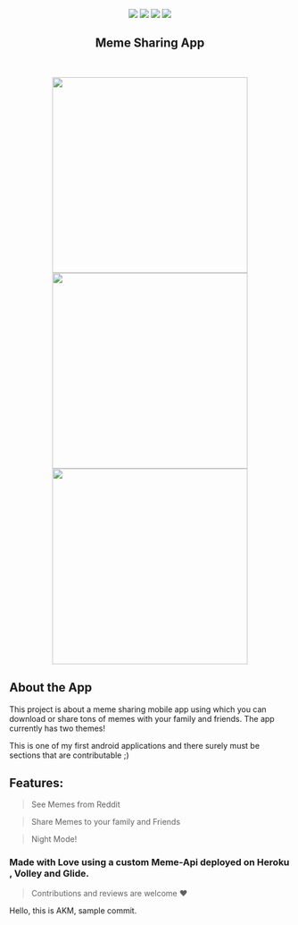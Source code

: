 <p align="center">
<img src="https://img.shields.io/github/languages/top/saptarshikolay/Meme_Sharing_App?color=cyan&style=for-the-badge">
<img src="https://img.shields.io/badge/Lightweight-Fast-green?style=for-the-badge">
<img src="https://img.shields.io/github/issues/saptarshikolay/Meme_Sharing_App?color=db0000&label=Issues&style=for-the-badge">
<img src="https://img.shields.io/github/contributors/saptarshikolay/Meme_Sharing_App?color=blueviolet&style=for-the-badge">
</p>

<h2 align="center">Meme Sharing App</h2>

<br />

<p align="center">

<kbd>
<img height="350px" src="https://user-images.githubusercontent.com/52620158/94746905-67ba2a00-039b-11eb-92a9-98c3f8998637.jpeg"/>
</kbd>

<kbd>
<img height="350px" src="https://user-images.githubusercontent.com/52620158/94746907-6983ed80-039b-11eb-8a79-b3265b7df55f.jpeg"/>
</kbd>
<kbd>
<img height="350px" src="https://user-images.githubusercontent.com/55250734/94913080-41dd7400-04c6-11eb-9182-357ea23081a2.jpeg"/>
</kbd>

</p>

## About the App
This project is about a meme sharing mobile app using which you can download or share tons of memes with your family and friends.
The app currently has two themes!

This is one of my first android applications and there surely must be sections that are contributable ;)
## Features:
> See Memes from Reddit

> Share Memes to your family and Friends

> Night Mode!

### Made with Love using a custom Meme-Api deployed on Heroku , Volley and Glide.

> Contributions and reviews are welcome :heart:

Hello, this is AKM, sample commit.
